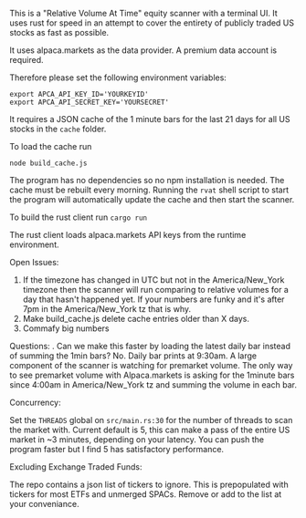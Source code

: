 This is a "Relative Volume At Time" equity scanner with a terminal UI.
It uses rust for speed in an attempt to cover the entirety of publicly traded US
stocks as fast as possible.

It uses alpaca.markets as the data provider. A premium data account is required.

Therefore please set the following environment variables:
```
export APCA_API_KEY_ID='YOURKEYID'
export APCA_API_SECRET_KEY='YOURSECRET'
```

It requires a JSON cache of the 1 minute bars for the last 21 days for all US
stocks in the `cache` folder.

To load the cache run 

`node build_cache.js`

The program has no dependencies so no npm installation is needed.
The cache must be rebuilt every morning. Running the `rvat` shell script to
start the program will automatically update the cache and then start the
scanner.

To build the rust client run
`cargo run`

The rust client loads alpaca.markets API keys from the runtime environment.


Open Issues:
1. If the timezone has changed in UTC but not in the America/New_York timezone
   then the scanner will run comparing to relative volumes for a day that hasn't
   happened yet. If your numbers are funky and it's after 7pm in the
   America/New_York tz that is why.
2. Make build_cache.js delete cache entries older than X days.
3. Commafy big numbers

Questions:
. Can we make this faster by loading the latest daily bar instead of summing the
1min bars? 
No. Daily bar prints at 9:30am. A large component of the scanner is watching for
premarket volume. The only way to see premarket volume with Alpaca.markets is 
asking for the 1minute bars since 4:00am in America/New_York tz and summing
the volume in each bar.

Concurrency:

Set the `THREADS` global on `src/main.rs:30` for the number of threads to scan
the market with. Current default is 5, this can make a pass of the entire US
market in ~3 minutes, depending on your latency. You can push the program faster
but I find 5 has satisfactory performance.

Excluding Exchange Traded Funds:

The repo contains a json list of tickers to ignore. This is prepopulated with
tickers for most ETFs and unmerged SPACs. Remove or add to the list at your
conveniance.


